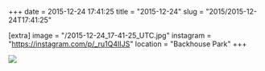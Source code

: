 +++
date = 2015-12-24 17:41:25
title = "2015-12-24"
slug = "2015/2015-12-24T17:41:25"

[extra]
image = "/2015-12-24_17-41-25_UTC.jpg"
instagram = "https://instagram.com/p/_ru1Q4IIJS"
location = "Backhouse Park"
+++

<img src="/2015-12-24_17-41-25_UTC.jpg" />
